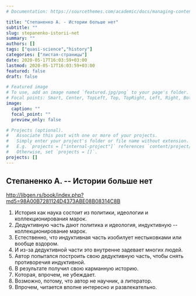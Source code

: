 ```yaml
---
# Documentation: https://sourcethemes.com/academic/docs/managing-content/

title: "Степаненко А. - Истории больше нет"
subtitle: ""
slug: stepanenko-istorii-net
summary: ""
authors: []
tags: ["quasi-science","history"]
categories: ["листая-страницы"]
date: 2020-05-17T16:03:59+03:00
lastmod: 2020-05-17T16:03:59+03:00
featured: false
draft: false

# Featured image
# To use, add an image named `featured.jpg/png` to your page's folder.
# Focal points: Smart, Center, TopLeft, Top, TopRight, Left, Right, BottomLeft, Bottom, BottomRight.
image:
  caption: ""
  focal_point: ""
  preview_only: false

# Projects (optional).
#   Associate this post with one or more of your projects.
#   Simply enter your project's folder or file name without extension.
#   E.g. `projects = ["internal-project"]` references `content/project/deep-learning/index.md`.
#   Otherwise, set `projects = []`.
projects: []
---
```


## Степаненко А. -- Истории больше нет

<http://libgen.rs/book/index.php?md5=98A00B7281124D4373ABE08B08314C8B>

<!--more-->

1. История как наука состоит из политики, идеологии и коллекционирования марок.
2. Дедуктивную часть дают политика и идеология, индуктивную -- коллекционирование марок.
3. Естественно, что индуктивная часть изобилует нестыковками или вообще вздором.
4. И из-за дедуктивной части это внутренне задевает многих людей.
5. Автор попытался построить свою дедуктивную часть, чтобы снять противоречия индуктивной.
6. В результате получил свою карманную историю.
7. Которая, впрочем, не убеждает.
8. Возможно, потому, что автор не научник, а литератор.
9. Впрочем, читается вполне интересно и развлекательно.
